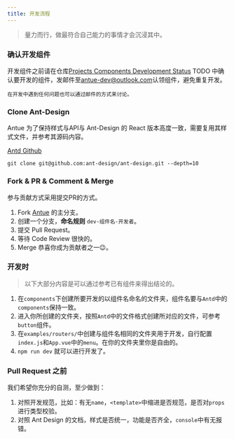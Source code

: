 ```yaml
---
title: 开发流程
---
```


> 量力而行，做最符合自己能力的事情才会沉浸其中。

### 确认开发组件

开发组件之前请在仓库[Projects Components Development Status](https://github.com/zzuu666/antue/projects/1) TODO 中确认要开发的组件，发邮件至[antue-dev@outlook.com](mailto:antue-dev@outlook.com)认领组件，避免重复开发。

`在开发中遇到任何问题也可以通过邮件的方式来讨论。`

### Clone Ant-Design

Antue 为了保持样式与API与 Ant-Design 的 React 版本高度一致，需要复用其样式文件，并参考其源码内容。

[Antd Github](https://github.com/ant-design/ant-design)

```
git clone git@github.com:ant-design/ant-design.git --depth=10
```

### Fork & PR & Comment & Merge

参与贡献方式采用提交PR的方式。  

1. Fork [Antue](https://github.com/zzuu666/antue) 的主分支。
2. 创建一个分支，**命名规则** `dev-组件名-开发者`。
3. 提交 Pull Request。
4. 等待 Code Review 很快的。
5. Merge 恭喜你成为贡献者之一😉。

### 开发时

> 以下大部分内容是可以通过参考已有组件来得出结论的。

1. 在`components`下创建所要开发的以组件名命名的文件夹，组件名要与`Antd`中的`components`保持一致。
2. 进入你所创建的文件夹，按照`Antd`中的文件格式创建所对应的文件，可参考`button`组件。
3. 在`examples/routers/`中创建与组件名相同的文件夹用于开发，自行配置`index.js`和`App.vue`中的`menu`。在你的文件夹里你是自由的。
4. `npm run dev` 就可以进行开发了。

### Pull Request 之前

我们希望你充分的自测，至少做到：

1. 对照开发规范，比如：有无`name`，`<template>`中缩进是否规范，是否对`props`进行类型校验。
2. 对照 Ant Design 的文档，样式是否统一，功能是否齐全，`console`中有无报错。